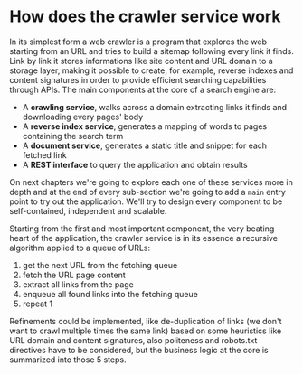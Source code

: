 How does the crawler service work
=================================

In its simplest form a web crawler is a program that explores the web starting
from an URL and tries to build a sitemap following every link it finds. Link by
link it stores informations like site content and URL domain to a storage
layer, making it possible to create, for example, reverse indexes and content
signatures in order to provide efficient searching capabilities through APIs.
The main components at the core of a search engine are:

* A **crawling service**, walks across a domain extracting links it finds and
  downloading every pages' body
* A **reverse index service**, generates a mapping of words to pages containing
  the search term
* A **document service**, generates a static title and snippet for each fetched
  link
* A **REST interface** to query the application and obtain results

On next chapters we're going to explore each one of these services more in
depth and at the end of every sub-section we're going to add a `main` entry
point to try out the application. We'll try to design every component to be
self-contained, independent and scalable.

Starting from the first and most important component, the very beating heart of
the application, the crawler service is in its essence a recursive algorithm
applied to a queue of URLs:

1. get the next URL from the fetching queue
2. fetch the URL page content
3. extract all links from the page
4. enqueue all found links into the fetching queue
5. repeat 1

Refinements could be implemented, like de-duplication of links (we don't want
to crawl multiple times the same link) based on some heuristics like URL domain
and content signatures, also politeness and robots.txt directives have to be
considered, but the business logic at the core is summarized into those 5
steps.
